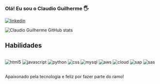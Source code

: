 ### Olá! Eu sou o Claudio Guilherme 🖐️


[![linkedin](https://img.shields.io/badge/LinkedIn-0077B5?style=for-the-badge&logo=linkedin&logoColor=white)](https://www.linkedin.com/in/claudio-guilherme-gomes-alves-11904a275/)

![Claudio Guilherme GitHub stats](https://github-readme-stats.vercel.app/api?username=scoreslowy&show_icons=true&theme=radical)

## Habilidades

<div style="display: inline_block"><br/>
<img aling="center" alt="html5" src="https://img.shields.io/badge/HTML-239120?style=for-the-badge&logo=html5&logoColor=white"/>
<img aling="center" alt="javascript" src="https://img.shields.io/badge/JavaScript-F7DF1E?style=for-the-badge&logo=javascript&logoColor=black"/>
<img aling="center" alt="python" src="https://img.shields.io/badge/Python-3776AB?style=for-the-badge&logo=python&logoColor=white"/>
<img aling="center" alt="css" src="https://img.shields.io/badge/CSS3-1572B6?style=for-the-badge&logo=css3&logoColor=white"/>
<img aling="center" alt="mysql" src="https://img.shields.io/badge/MySQL-00000F?style=for-the-badge&logo=mysql&logoColor=white"/>

<img aling="center" alt="aws" src="https://img.shields.io/badge/Amazon_AWS-232F3E?style=for-the-badge&logo=amazon-aws&logoColor=white"/>
<img aling="center" alt="cloud" src="https://img.shields.io/badge/Google_Cloud-4285F4?style=for-the-badge&logo=google-cloud&logoColor=white"/>
<img aling="center" alt="sap" src="https://img.shields.io/badge/SAP-0FAAFF?style=for-the-badge&logo=sap&logoColor=white"/>
<img aling="center" alt="sas" src="https://img.shields.io/badge/Sass-CC6699?style=for-the-badge&logo=sass&logoColor=white"/>
</div><br/>

Apaixonado pela tecnologia e feliz por fazer parte do ramo!
